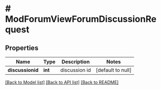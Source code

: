 # # ModForumViewForumDiscussionRequest

## Properties

Name | Type | Description | Notes
------------ | ------------- | ------------- | -------------
**discussionid** | **int** | discussion id | [default to null]

[[Back to Model list]](../../README.md#models) [[Back to API list]](../../README.md#endpoints) [[Back to README]](../../README.md)
